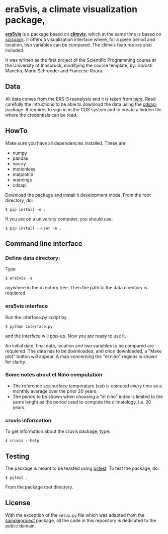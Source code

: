 # era5vis, a climate visualization package, 

[**era5vis**](https://github.com/franra9/climvis) is a package based on [**climvis**](https://fabienmaussion.info/scientific_programming/week_08/02-ClimVis.html), which at the same time is based on [scispack](https://github.com/fmaussion/scispack). It offers a visualization interface where, for a given period and location, two variables can be compared. The climvis features are also included.

It was written as the first project of the Scientific Programming course at the University of Innsbruck, modifying the course template, by: Gorosti Mancho, Marie Schroeder and Francesc Roura. 

## Data
All data comes from the ERS-5 reanalysis and it is taken from [here](https://cds.climate.copernicus.eu/#!/home). Read carefully the intructions to be able to download the data using the [cdsapi](https://pypi.org/project/cdsapi/) package. It requires to sign in in the CDS system and to create a hidden file where the credentials can be read.

## HowTo

Make sure you have all dependencies installed. These are:
- numpy
- pandas
- xarray
- motionless
- matplotlib
- warnings
- cdsapi

Download the package and install it development mode. From the root directory,
do:

    $ pip install -e .

If you are on a university computer, you should use:

    $ pip install --user -e .

## Command line interface

### Define data directory:
Type 


    $ era5vis -s

anywhere in the directory tree. Then the path to the data directory is requiered.
### era5vis interface
Run the interface.py script by 

    $ python interface.py
and the interface will pop-up. Now you are ready to use it.

An initial date, final date, location and two variables to be compared are requiered. The data has to be downloaded, and once downloaded, a "Make plot" button will appear.
A map concerning the "el niño" regions is shown for clarity.
### Some notes about el Niño computation
- The reference sea surface temperature (sst) is comuted every time as a monthly average over the prior 20 years.
- The period to be shown when choosing a "el niño" index is limited to the same lenght as the period used to compute the climatology, i.e. 20 years.

### cruvis information
To get information about the cruvis package, type:

    $ cruvis --help

## Testing

The package is meant to be teasted using [pytest](https://docs.pytest.org). To test
the package, do:

    $ pytest .

From the package root directory.


## License

With the exception of the ``setup.py`` file which was adapted from the
[sampleproject](https://github.com/pypa/sampleproject) package, all the
code in this repository is dedicated to the public domain.
